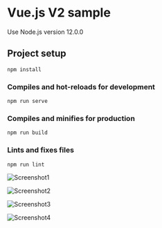 # Vue.js V2 sample 

Use Node.js version 12.0.0

## Project setup
```
npm install
```

### Compiles and hot-reloads for development
```
npm run serve
```

### Compiles and minifies for production
```
npm run build
```

### Lints and fixes files
```
npm run lint
```

![Screenshot1](https://user-images.githubusercontent.com/28692640/202307212-32b49f66-51b4-495c-930e-1a4e871d3766.jpg)

![Screenshot2](https://user-images.githubusercontent.com/28692640/202307250-390f73c3-8c38-45b8-876f-a82d1e91aab0.jpg)

![Screenshot3](https://user-images.githubusercontent.com/28692640/202307247-67d1f596-1f8c-4f48-a756-3142b3eed71d.jpg)

![Screenshot4](https://user-images.githubusercontent.com/28692640/202307243-f79bac96-437e-433e-9d1b-7d215f8ac0a0.jpg)


